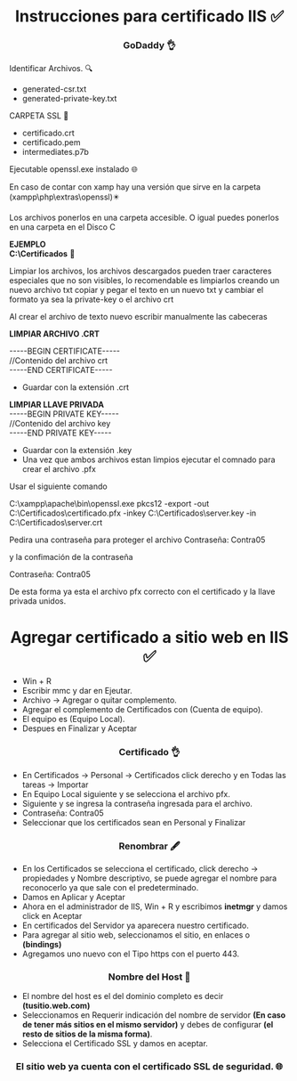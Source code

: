 <h1 align="center">Instrucciones para certificado IIS ✅</h1>
<h3 align="center">GoDaddy 👌</h3>

Identificar Archivos. 🔍

- generated-csr.txt
- generated-private-key.txt

CARPETA SSL 📂

- certificado.crt
- certificado.pem
- intermediates.p7b

Ejecutable openssl.exe instalado 🌐

En caso de contar con xamp hay una versión que sirve en la carpeta (xampp\php\extras\openssl)✴️

Los archivos ponerlos en una carpeta accesible.
O igual puedes ponerlos en una carpeta en el Disco C

**EJEMPLO**
<br>
**C:\Certificados** 📜

Limpiar los archivos, los archivos descargados pueden traer caracteres especiales que no son visibles,
lo recomendable es limpiarlos creando un nuevo archivo txt copiar y pegar el texto en un nuevo txt
y cambiar el formato ya sea la private-key o el archivo crt

Al crear el archivo de texto nuevo escribir manualmente las cabeceras

**LIMPIAR ARCHIVO .CRT**

-----BEGIN CERTIFICATE-----
<br>
//Contenido del archivo crt
<br>
-----END CERTIFICATE-----
<br>

 - Guardar con la extensión .crt

**LIMPIAR LLAVE PRIVADA**
<br>
-----BEGIN PRIVATE KEY-----
<br>
//Contenido del archivo key
<br>
-----END PRIVATE KEY-----

 - Guardar con la extensión .key
 - Una vez que ambos archivos estan limpios ejecutar el comnado para crear el archivo .pfx

Usar el siguiente comando

C:\xampp\apache\bin\openssl.exe pkcs12 -export -out C:\Certificados\certificado.pfx -inkey C:\Certificados\server.key -in C:\Certificados\server.crt

Pedira una contraseña para proteger el archivo
Contraseña: Contra05

y la confimación de la contraseña

Contraseña: Contra05

De esta forma ya esta el archivo pfx correcto con el certificado y la llave privada unidos.

<h1 align="center">Agregar certificado a sitio web en IIS ✅</h1>

- Win + R
- Escribir mmc y dar en Ejeutar.
- Archivo -> Agregar o quitar complemento.
- Agregar el complemento de Certificados con (Cuenta de equipo).
- El equipo es (Equipo Local).
- Despues en Finalizar y Aceptar

<h3 align="center">Certificado 👌</h3>

- En Certificados -> Personal -> Certificados click derecho y en Todas las tareas -> Importar
- En Equipo Local siguiente y se selecciona el archivo pfx.
- Siguiente y se ingresa la contraseña ingresada para el archivo.
- Contraseña: Contra05
- Seleccionar que los certificados sean en Personal y Finalizar

<h3 align="center">Renombrar 🖋️</h3>

- En los Certificados se selecciona el certificado, click derecho -> propiedades y Nombre descriptivo, se puede agregar el nombre para reconocerlo ya que sale con el predeterminado.
- Damos en Aplicar y Aceptar
- Ahora en el administrador de IIS, Win + R y escribimos **inetmgr** y damos click en Aceptar
- En certificados del Servidor ya aparecera nuestro certificado.
- Para agregar al sitio web, seleccionamos el sitio, en enlaces o **(bindings)**
- Agregamos uno nuevo con el Tipo https con el puerto 443.

<h3 align="center">Nombre del Host 💫</h3>

- El nombre del host es el del dominio completo es decir **(tusitio.web.com)**
- Seleccionamos en Requerir indicación del nombre de servidor **(En caso de tener más sitios en el mismo servidor)** y debes de configurar **(el resto de sitios de la misma forma)**.
- Selecciona el Certificado SSL y damos en aceptar.

<h3 align="center">El sitio web ya cuenta con el certificado SSL de seguridad. 🌐</h3>






